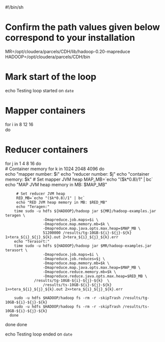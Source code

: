 #!/bin/sh
# Confirm the path values given below correspond to your installation

MR=/opt/cloudera/parcels/CDH/lib/hadoop-0.20-mapreduce
HADOOP=/opt/cloudera/parcels/CDH/bin

# Mark start of the loop
echo Testing loop started on `date`

# Mapper containers
for i in 8 12 16   
do 
   # Reducer containers
   for j in 1 4 8 16
   do          
      # Container memory
      for k in 1024 2048 4096
      do   
		 echo "mapper number: $i"
		 echo "reducer number: $j"
		 echo "container memory: $k"
         # Set mapper JVM heap 
         MAP_MB=`echo "($k*0.8)/1" | bc` 
		 echo "MAP JVM heap memory in MB: $MAP_MB"

         # Set reducer JVM heap 
         RED_MB=`echo "($k*0.8)/1" | bc` 
		 echo "RED JVM heap memory in MB: $RED_MB"
		 echo "Teragen:"
        time sudo -u hdfs ${HADOOP}/hadoop jar ${MR}/hadoop-examples.jar teragen \
                     -Dmapreduce.job.maps=$i \
                     -Dmapreduce.map.memory.mb=$k \
                     -Dmapreduce.map.java.opts.max.heap=$MAP_MB \
                     51200000 /results/tg-10GB-${i}-${j}-${k} 1>tera_${i}_${j}_${k}.out 2>tera_${i}_${j}_${k}.err                       
		echo "Terasort:"
        time sudo -u hdfs ${HADOOP}/hadoop jar $MR/hadoop-examples.jar terasort \
                     -Dmapreduce.job.maps=$i \
                     -Dmapreduce.job.reduces=$j \
                     -Dmapreduce.map.memory.mb=$k \
                     -Dmapreduce.map.java.opts.max.heap=$MAP_MB \
                     -Dmapreduce.reduce.memory.mb=$k \
                     -Dmapreduce.reduce.java.opts.max.heap=$RED_MB \
	             /results/tg-10GB-${i}-${j}-${k}  \
                     /results/ts-10GB-${i}-${j}-${k} 1>>tera_${i}_${j}_${k}.out 2>>tera_${i}_${j}_${k}.err                         

        sudo -u hdfs $HADOOP/hadoop fs -rm -r -skipTrash /results/tg-10GB-${i}-${j}-${k}                         
        sudo -u hdfs $HADOOP/hadoop fs -rm -r -skipTrash /results/ts-10GB-${i}-${j}-${k}                 
      done
   done
done

echo Testing loop ended on `date`
